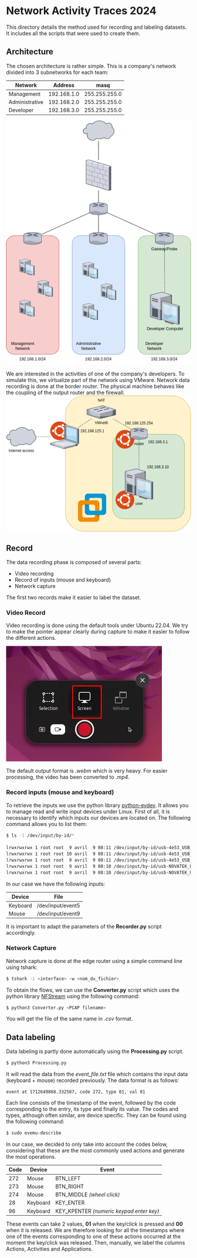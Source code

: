 # Network Activity Traces 2024

This directory details the method used for recording and labeling datasets. It includes all the scripts that were used to create them.
## Architecture

The chosen architecture is rather simple. This is a company's network divided into 3 subnetworks for each team:

| Network        | Address     | masq          |
|----------------|-------------|---------------|
| Management     | 192.168.1.0 | 255.255.255.0 |
| Administrative | 192.168.2.0 | 255.255.255.0 |
| Developer      | 192.168.3.0 | 255.255.255.0 |

![Architecture](images/architecture_company.png "Architecture")

We are interested in the activities of one of the company's developers. To simulate this, we virtualize part of the network using VMware. Network data recording is done at the border router. The physical machine behaves like the coupling of the output router and the firewall.
![Architecture_Locale](images/architecture_local.png "Local Architecture")

## Record

The data recording phase is composed of several parts:
- Video recording
- Record of inputs (mouse and keyboard)
- Network capture

The first two records make it easier to label the dataset.

### Video Record
Video recording is done using the default tools under Ubuntu 22.04. We try to make the pointer appear clearly during capture to make it easier to follow the different actions.

![Video Record](images/img.png "Video record")

The default output format is *.webm* which is very heavy. For easier processing, the video has been converted to *.mp4*.
### Record inputs (mouse and keyboard)
To retrieve the inputs we use the python library [python-evdev](https://python-evdev.readthedocs.io/en/latest/). It allows you to manage read and write input devices under Linux. First of all, it is necessary to identify which inputs our devices are located on. The following command allows you to list them:
```bash
$ ls -l /dev/input/by-id/*

lrwxrwxrwx 1 root root  9 avril  9 08:11 /dev/input/by-id/usb-4e53_USB_OPTICAL_MOUSE-event-mouse -> ../event9
lrwxrwxrwx 1 root root 10 avril  9 08:11 /dev/input/by-id/usb-4e53_USB_OPTICAL_MOUSE-if01-event-kbd -> ../event14
lrwxrwxrwx 1 root root  9 avril  9 08:11 /dev/input/by-id/usb-4e53_USB_OPTICAL_MOUSE-mouse -> ../mouse3
lrwxrwxrwx 1 root root  9 avril  9 08:10 /dev/input/by-id/usb-NOVATEK_USB_Keyboard-event-if01 -> ../event8
lrwxrwxrwx 1 root root  9 avril  9 08:10 /dev/input/by-id/usb-NOVATEK_USB_Keyboard-event-kbd -> ../event5
```

In our case we have the following inputs:

| Device   | File              | 
|----------|-------------------|
| Keyboard | /dev/input/event5 | 
| Mouse    | /dev/input/event9 | 

It is important to adapt the parameters of the **Recorder.py** script accordingly.
### Network Capture

Network capture is done at the edge router using a simple command line using tshark:
```bash
$ tshark -i <interface> -w <nom_du_fichier>
```

To obtain the flows, we can use the **Converter.py** script which uses the python library [NFStream](https://www.nfstream.org/) using the following command:
```bash
$ python3 Converter.py <PCAP filename>
```
You will get the file of the same name in *.csv* format.
## Data labeling
Data labeling is partly done automatically using the **Processing.py** script.
```bash
$ python3 Processing.py
```
It will read the data from the *event_file.txt* file which contains the input data (keyboard + mouse) recorded previously. The data format is as follows:
```
event at 1712649868.332587, code 272, type 01, val 01
```

Each line consists of the timestamp of the event, followed by the code corresponding to the entry, its type and finally its value. The codes and types, although often similar, are device specific. They can be found using the following command:
```bash
$ sudo evemu-describe
```
In our case, we decided to only take into account the codes below, considering that these are the most commonly used actions and generate the most operations.

| Code | Device   | Event                                 | 
|------|----------|---------------------------------------|
| 272  | Mouse    | BTN_LEFT                              | 
| 273  | Mouse    | BTN_RIGHT                             | 
| 274  | Mouse    | BTN_MIDDLE *(wheel click)*           | 
| 28   | Keyboard | KEY_ENTER                             | 
| 96   | Keyboard | KEY_KPENTER *(numeric keypad enter key)* | 

These events can take 2 values, **01** when the key/click is pressed and **00** when it is released.
We are therefore looking for all the timestamps where one of the events corresponding to one of these actions occurred at the moment the key/click was released.
Then, manually, we label the columns Actions, Activities and Applications.